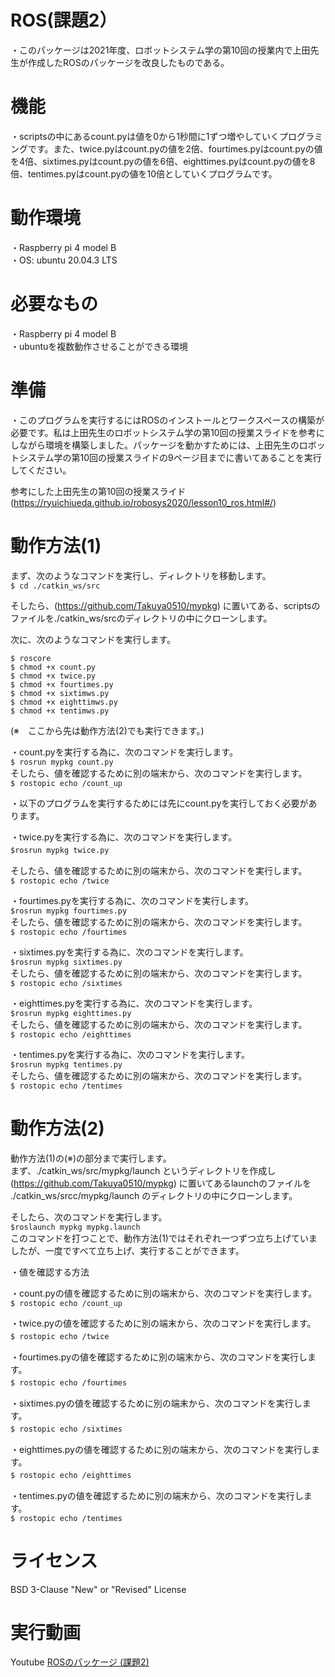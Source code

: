 # ROS(課題2）
・このパッケージは2021年度、ロボットシステム学の第10回の授業内で上田先生が作成したROSのパッケージを改良したものである。  

# 機能
・scriptsの中にあるcount.pyは値を0から1秒間に1ずつ増やしていくプログラミングです。また、twice.pyはcount.pyの値を2倍、fourtimes.pyはcount.pyの値を4倍、sixtimes.pyはcount.pyの値を6倍、eighttimes.pyはcount.pyの値を8倍、tentimes.pyはcount.pyの値を10倍としていくプログラムです。

# 動作環境  
・Raspberry pi 4 model B  
・OS: ubuntu 20.04.3 LTS  

# 必要なもの  
・Raspberry pi 4 model B  
・ubuntuを複数動作させることができる環境  

# 準備
・このプログラムを実行するにはROSのインストールとワークスペースの構築が必要です。私は上田先生のロボットシステム学の第10回の授業スライドを参考にしながら環境を構築しました。パッケージを動かすためには、上田先生のロボットシステム学の第10回の授業スライドの9ページ目までに書いてあることを実行してください。  

参考にした上田先生の第10回の授業スライド(https://ryuichiueda.github.io/robosys2020/lesson10_ros.html#/)  

# 動作方法(1)
まず、次のようなコマンドを実行し、ディレクトリを移動します。  
`$ cd ./catkin_ws/src`  

そしたら、(https://github.com/Takuya0510/mypkg) に置いてある、scriptsのファイルを./catkin_ws/srcのディレクトリの中にクローンします。   

次に、次のようなコマンドを実行します。  

`$ roscore `  
`$ chmod +x count.py`  
`$ chmod +x twice.py`  
`$ chmod +x fourtimes.py`  
`$ chmod +x sixtimws.py`  
`$ chmod +x eighttimws.py`  
`$ chmod +x tentimws.py`  

(※　ここから先は動作方法(2)でも実行できます。)  

・count.pyを実行する為に、次のコマンドを実行します。  
`$ rosrun mypkg count.py`  
そしたら、値を確認するために別の端末から、次のコマンドを実行します。  
`$ rostopic echo /count_up`  

・以下のプログラムを実行するためには先にcount.pyを実行しておく必要があります。  

・twice.pyを実行する為に、次のコマンドを実行します。  
`$rosrun mypkg twice.py`　　

そしたら、値を確認するために別の端末から、次のコマンドを実行します。  
`$ rostopic echo /twice`  

・fourtimes.pyを実行する為に、次のコマンドを実行します。  
`$rosrun mypkg fourtimes.py`  
そしたら、値を確認するために別の端末から、次のコマンドを実行します。  
`$ rostopic echo /fourtimes`  

・sixtimes.pyを実行する為に、次のコマンドを実行します。  
`$rosrun mypkg sixtimes.py`  
そしたら、値を確認するために別の端末から、次のコマンドを実行します。  
`$ rostopic echo /sixtimes`  

・eighttimes.pyを実行する為に、次のコマンドを実行します。  
`$rosrun mypkg eighttimes.py`  
そしたら、値を確認するために別の端末から、次のコマンドを実行します。  
`$ rostopic echo /eighttimes`  

・tentimes.pyを実行する為に、次のコマンドを実行します。  
`$rosrun mypkg tentimes.py`  
そしたら、値を確認するために別の端末から、次のコマンドを実行します。  
`$ rostopic echo /tentimes`  

# 動作方法(2) 
動作方法(1)の(※)の部分まで実行します。  
まず、./catkin_ws/src/mypkg/launch というディレクトリを作成し(https://github.com/Takuya0510/mypkg) に置いてあるlaunchのファイルを ./catkin_ws/srcc/mypkg/launch のディレクトリの中にクローンします。  

そしたら、次のコマンドを実行します。  
`$roslaunch mypkg mypkg.launch`  
このコマンドを打つことで、動作方法(1)ではそれぞれ一つずつ立ち上げていましたが、一度ですべて立ち上げ、実行することができます。  

・値を確認する方法

・count.pyの値を確認するために別の端末から、次のコマンドを実行します。  
`$ rostopic echo /count_up`  

・twice.pyの値を確認するために別の端末から、次のコマンドを実行します。  
`$ rostopic echo /twice`  　

・fourtimes.pyの値を確認するために別の端末から、次のコマンドを実行します。  
`$ rostopic echo /fourtimes`  　

・sixtimes.pyの値を確認するために別の端末から、次のコマンドを実行します。  
`$ rostopic echo /sixtimes`  　

・eighttimes.pyの値を確認するために別の端末から、次のコマンドを実行します。  
`$ rostopic echo /eighttimes`  　　

・tentimes.pyの値を確認するために別の端末から、次のコマンドを実行します。  
`$ rostopic echo /tentimes`  

# ライセンス
BSD 3-Clause "New" or "Revised" License  

# 実行動画
Youtube
[ROSのパッケージ (課題2)](https://youtu.be/fiGVqHU35II)
